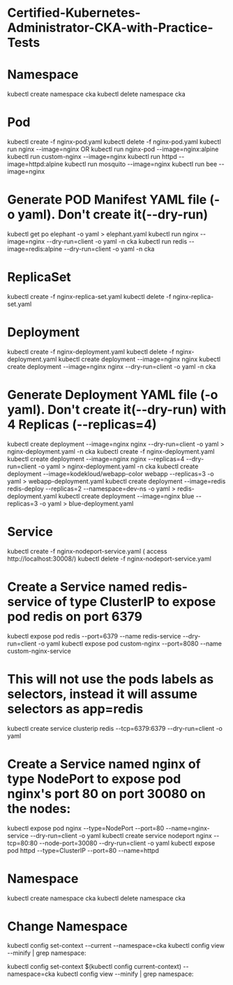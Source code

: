 # Certified-Kubernetes-Administrator-CKA-with-Practice-Tests

# Namespace
kubectl create namespace cka
kubectl delete namespace cka

# Pod
kubectl create -f nginx-pod.yaml
kubectl delete -f nginx-pod.yaml
kubectl run nginx --image=nginx OR kubectl run nginx-pod --image=nginx:alpine
kubectl run custom-nginx --image=nginx
kubectl run httpd --image=httpd:alpine
kubectl run mosquito --image=nginx
kubectl run bee --image=nginx
# Generate POD Manifest YAML file (-o yaml). Don't create it(--dry-run)
kubectl get po elephant -o yaml > elephant.yaml
kubectl run nginx --image=nginx --dry-run=client -o yaml -n cka
kubectl run redis --image=redis:alpine --dry-run=client -o yaml -n cka

# ReplicaSet
kubectl create -f nginx-replica-set.yaml
kubectl delete -f nginx-replica-set.yaml

# Deployment
kubectl create -f nginx-deployment.yaml
kubectl delete -f nginx-deployment.yaml
kubectl create deployment --image=nginx nginx 
kubectl create deployment --image=nginx nginx --dry-run=client -o yaml -n cka
# Generate Deployment YAML file (-o yaml). Don't create it(--dry-run) with 4 Replicas (--replicas=4)
kubectl create deployment --image=nginx nginx --dry-run=client -o yaml > nginx-deployment.yaml -n cka
kubectl create -f nginx-deployment.yaml
kubectl create deployment --image=nginx nginx --replicas=4 --dry-run=client -o yaml > nginx-deployment.yaml -n cka
kubectl create deployment --image=kodekloud/webapp-color webapp --replicas=3 -o yaml > webapp-deployment.yaml
kubectl create deployment --image=redis redis-deploy --replicas=2 --namespace=dev-ns -o yaml > redis-deployment.yaml
kubectl create deployment --image=nginx blue --replicas=3 -o yaml > blue-deployment.yaml


# Service
kubectl create -f nginx-nodeport-service.yaml ( access http://localhost:30008/)
kubectl delete -f nginx-nodeport-service.yaml
# Create a Service named redis-service of type ClusterIP to expose pod redis on port 6379
kubectl expose pod redis --port=6379 --name redis-service --dry-run=client -o yaml
kubectl expose pod custom-nginx --port=8080 --name custom-nginx-service
# This will not use the pods labels as selectors, instead it will assume selectors as app=redis
kubectl create service clusterip redis --tcp=6379:6379 --dry-run=client -o yaml
# Create a Service named nginx of type NodePort to expose pod nginx's port 80 on port 30080 on the nodes:
kubectl expose pod nginx --type=NodePort --port=80 --name=nginx-service --dry-run=client -o yaml
kubectl create service nodeport nginx --tcp=80:80 --node-port=30080 --dry-run=client -o yaml
kubectl expose pod httpd --type=ClusterIP --port=80 --name=httpd

# Namespace
kubectl create namespace cka
kubectl delete namespace cka

# Change Namespace
kubectl config set-context --current --namespace=cka
kubectl config view --minify | grep namespace:

kubectl config set-context $(kubectl config current-context) --namespace=cka
kubectl config view --minify | grep namespace: